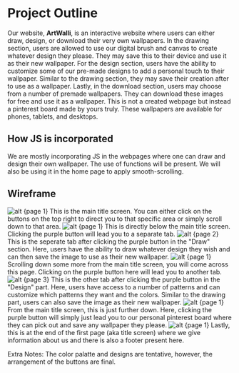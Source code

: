 # Project Outline

Our website, **ArtWalli**, is an interactive website where users can either draw, design, or download their very own wallpapers.
In the drawing section, users are allowed to use our digital brush and canvas to create whatever design they please. They may save this to their device and use it as their new wallpaper.
For the design section, users have the ability to customize some of our pre-made designs to add a personal touch to their wallpaper. Similar to the drawing section, they may save their creation after to use as a wallpaper.
Lastly, in the download section, users may choose from a number of premade wallpapers. They can download these images for free and use it as a wallpaper. This is not a created webpage but instead a pinterest board made by yours truly.
These wallpapers are available for phones, tablets, and desktops. 

## How JS is incorporated 

We are mostly incorporating JS in the webpages where one can draw and design their own wallpaper. The use of functions will be present.
We will also be using it in the home page to apply smooth-scrolling.

## Wireframe

![alt](https://cdn.glitch.global/fdf6058e-73c2-42ca-8d01-e253e1a6e82b/ArtWalli%20-%20Home.png?v=1731916248002)
{page 1} This is the main title screen. You can either click on the buttons on the top right to direct you to that specific area or simply scroll down to that area.
![alt](https://cdn.glitch.global/fdf6058e-73c2-42ca-8d01-e253e1a6e82b/ArtWalli%20-%20Draw.png?v=1731916252431)
{page 1} This is directly below the main title screen. Clicking the purple button will lead you to a separate tab.
![alt](https://cdn.glitch.global/fdf6058e-73c2-42ca-8d01-e253e1a6e82b/ArtWalli%20-%20Draw%20(Canvas).png?v=1731916267175)
{page 2} This is the seperate tab after clicking the purple button in the "Draw" section. Here, users have the ability to draw whatever design they wish and can then save the image to use as their new wallpaper.
![alt](https://cdn.glitch.global/fdf6058e-73c2-42ca-8d01-e253e1a6e82b/ArtWalli%20-%20Design.png?v=1731916273347)
{page 1} Scrolling down some more from the main title screen, you will come across this page. Clicking on the purple button here will lead you to another tab.
![alt](https://cdn.glitch.global/fdf6058e-73c2-42ca-8d01-e253e1a6e82b/ArtWalli%20-%20Design%20(Canvas).png?v=1731916283092)
{page 3} This is the other tab after clicking the purple button in the "Design" part. Here, users have access to a number of patterns and can customize which patterns they want and the colors. Similar to the drawing part, users can also save the image as their new wallpaper.
![alt](https://cdn.glitch.global/fdf6058e-73c2-42ca-8d01-e253e1a6e82b/ArtWalli%20-%20Download.png?v=1731916299378)
{page 1} From the main title screen, this is just further down. Here, clicking the purple button will simply just lead you to our personal pinterest board where they can pick out and save any wallpaper they please.
![alt](https://cdn.glitch.global/fdf6058e-73c2-42ca-8d01-e253e1a6e82b/ArtWalli%20-%20About.png?v=1731916240126)
{page 1} Lastly, this is at the end of the first page (aka title screen) where we give information about us and there is also a footer present here.

Extra Notes: The color palatte and designs are tentative, however, the arrangement of the buttons are final.